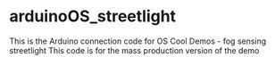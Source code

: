 # arduinoOS_streetlight

This is the Arduino connection code for OS Cool Demos - fog sensing streetlight
This code is for the mass production version of the demo
